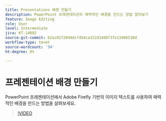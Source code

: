 ```yaml
---
title: Presentations 배경 만들기
description: PowerPoint 프레젠테이션의 매력적인 배경을 만드는 방법 알아보기
feature: Image Editing
role: User
level: Intermediate
jira: KT-14892
source-git-commit: b2ac01f2094dcf454ca322d14d0f3fe1340b530d
workflow-type: tm+mt
source-wordcount: '34'
ht-degree: 0%

---
```


# 프레젠테이션 배경 만들기

PowerPoint 프레젠테이션에서 Adobe Firefly 기반의 이미지 텍스트를 사용하여 매력적인 배경을 만드는 방법을 살펴보세요.

>[!VIDEO](https://video.tv.adobe.com/v/3427117?quality=12&learn=on&hidetitle=true)
